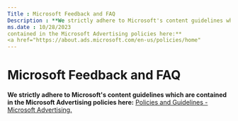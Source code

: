 ```yaml
---
Title : Microsoft Feedback and FAQ
Description : **We strictly adhere to Microsoft's content guidelines which are
ms.date : 10/28/2023
contained in the Microsoft Advertising policies here:**
<a href="https://about.ads.microsoft.com/en-us/policies/home"
---
```



# Microsoft Feedback and FAQ



**We strictly adhere to Microsoft's content guidelines which are
contained in the Microsoft Advertising policies here:**
<a href="https://about.ads.microsoft.com/en-us/policies/home"
class="xref" target="_blank">Policies and Guidelines - Microsoft
Advertising.</a>




